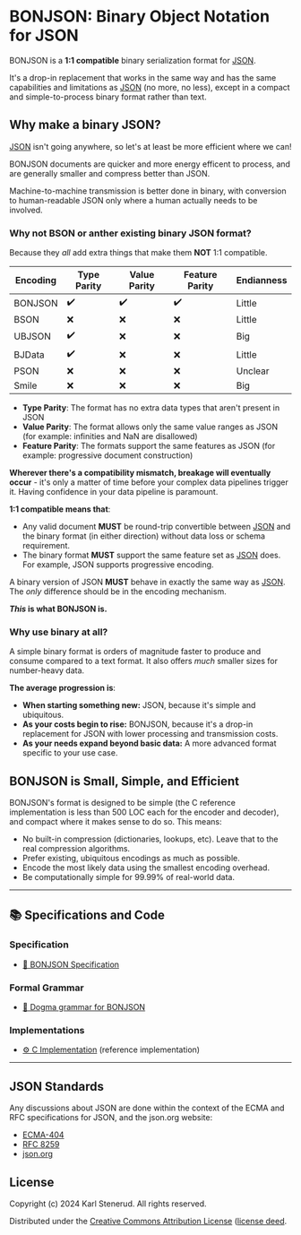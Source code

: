 BONJSON: Binary Object Notation for JSON
========================================

BONJSON is a **1:1 compatible** binary serialization format for [JSON](#json-standards).

It's a drop-in replacement that works in the same way and has the same capabilities and limitations as [JSON](#json-standards) (no more, no less), except in a compact and simple-to-process binary format rather than text.



Why make a binary JSON?
-----------------------

[JSON](#json-standards) isn't going anywhere, so let's at least be more efficient where we can!

BONJSON documents are quicker and more energy efficent to process, and are generally smaller and compress better than JSON.

Machine-to-machine transmission is better done in binary, with conversion to human-readable JSON only where a human actually needs to be involved.


### Why not BSON or anther existing binary JSON format?

Because they _all_ add extra things that make them **NOT** 1:1 compatible.

| Encoding | Type Parity | Value Parity | Feature Parity | Endianness |
| -------- | ----------- | ------------ | -------------- | ---------- |
| BONJSON  |      ✔️      |      ✔️       |        ✔️       |   Little   |
| BSON     |      ❌     |      ❌      |        ❌      |   Little   |
| UBJSON   |      ✔️      |      ❌      |        ❌      |   Big      |
| BJData   |      ✔️      |      ❌      |        ❌      |   Little   |
| PSON     |      ❌     |      ❌      |        ❌      |   Unclear  |
| Smile    |      ❌     |      ❌      |        ❌      |   Big      |

* **Type Parity**: The format has no extra data types that aren't present in JSON
* **Value Parity**: The format allows only the same value ranges as JSON (for example: infinities and NaN are disallowed)
* **Feature Parity**: The formats support the same features as JSON (for example: progressive document construction)

**Wherever there's a compatibility mismatch, breakage will eventually occur** - it's only a matter of time before your complex data pipelines trigger it. Having confidence in your data pipeline is paramount.

**1:1 compatible means that**:

 * Any valid document **MUST** be round-trip convertible between [JSON](#json-standards) and the binary format (in either direction) without data loss or schema requirement.
 * The binary format **MUST** support the same feature set as [JSON](#json-standards) does. For example, JSON supports progressive encoding.

A binary version of JSON **MUST** behave in exactly the same way as [JSON](#json-standards). The _only_ difference should be in the encoding mechanism.

**_This_ is what BONJSON is.**


### Why use binary at all?

A simple binary format is orders of magnitude faster to produce and consume compared to a text format. It also offers _much_ smaller sizes for number-heavy data.

**The average progression is**:

 * **When starting something new:** JSON, because it's simple and ubiquitous.
 * **As your costs begin to rise:** BONJSON, because it's a drop-in replacement for JSON with lower processing and transmission costs.
 * **As your needs expand beyond basic data:** A more advanced format specific to your use case.



BONJSON is Small, Simple, and Efficient
---------------------------------------

BONJSON's format is designed to be simple (the C reference implementation is less than 500 LOC each for the encoder and decoder), and compact where it makes sense to do so. This means:

 * No built-in compression (dictionaries, lookups, etc). Leave that to the real compression algorithms.
 * Prefer existing, ubiquitous encodings as much as possible.
 * Encode the most likely data using the smallest encoding overhead.
 * Be computationally simple for 99.99% of real-world data.

-------------------------------------------------------------------------------

📚 Specifications and Code
--------------------------

### Specification

 * [📖 BONJSON Specification](bonjson.md)

### Formal Grammar

 * [🔡 Dogma grammar for BONJSON](bonjson.dogma)

### Implementations

 * [⚙️ C Implementation](https://github.com/kstenerud/ksbonjson) (reference implementation)

-------------------------------------------------------------------------------


JSON Standards
--------------

Any discussions about JSON are done within the context of the ECMA and RFC specifications for JSON, and the json.org website:

 * [ECMA-404](https://ecma-international.org/publications-and-standards/standards/ecma-404/)
 * [RFC 8259](https://www.rfc-editor.org/info/rfc8259)
 * [json.org](https://www.json.org)



License
-------

Copyright (c) 2024 Karl Stenerud. All rights reserved.

Distributed under the [Creative Commons Attribution License](https://creativecommons.org/licenses/by/4.0/legalcode) ([license deed](https://creativecommons.org/licenses/by/4.0).
